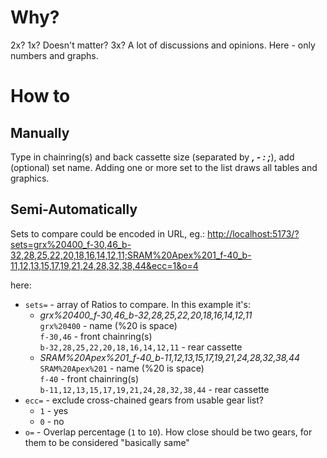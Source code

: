 # Why?

2x? 1x? Doesn't matter? 3x? A lot of discussions and opinions. Here - only numbers and graphs.

# How to
## Manually
Type in chainring(s) and back cassette size (separated by ___, - : ;___), 
add (optional) set name. 
Adding one or more set to the list draws all tables and graphics.

## Semi-Automatically 
Sets to compare could be encoded in URL, eg.:
[http://localhost:5173/?sets=grx%20400_f-30,46_b-32,28,25,22,20,18,16,14,12,11;SRAM%20Apex%201_f-40_b-11,12,13,15,17,19,21,24,28,32,38,44&ecc=1&o=4](http://localhost:5173/?sets=grx%20400_f-30,46_b-32,28,25,22,20,18,16,14,12,11;SRAM%20Apex%201_f-40_b-11,12,13,15,17,19,21,24,28,32,38,44&ecc=1&o=4)

here:
* `sets=` - array of Ratios to compare. In this example it's:
  *  _grx%20400_f-30,46_b-32,28,25,22,20,18,16,14,12,11_ <br/> `grx%20400` - name (%20 is space) <br/> `f-30,46` - front chainring(s) <br/> `b-32,28,25,22,20,18,16,14,12,11` - rear cassette  
  *  _SRAM%20Apex%201_f-40_b-11,12,13,15,17,19,21,24,28,32,38,44_ <br/> `SRAM%20Apex%201` - name (%20 is space) <br/> `f-40` - front chainring(s) <br/> `b-11,12,13,15,17,19,21,24,28,32,38,44` - rear cassette
* `ecc=` - exclude cross-chained gears from usable gear list?
  * `1` - yes
  * `0` - no
* `o=` - Overlap percentage (`1` to `10`). How close should be two gears, for them to be considered "basically same"  


